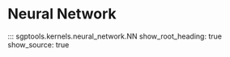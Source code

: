 # Neural Network

::: sgptools.kernels.neural_network.NN
      show_root_heading: true
      show_source: true
